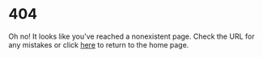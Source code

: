 404
============
Oh no! It looks like you've reached a nonexistent page.
Check the URL for any mistakes or click [here](index.md) to return to the home page.
